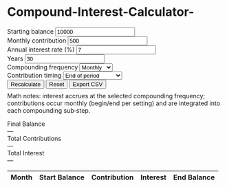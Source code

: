 # Compound-Interest-Calculator-
<div class="app">
  <!-- Controls -->
  <div class="card">
    <div class="row">
      <div>
        <label>Starting balance</label>
        <input id="principal" type="number" min="0" step="0.01" value="10000" />
      </div>
      <div>
        <label>Monthly contribution</label>
        <input id="contrib" type="number" min="0" step="0.01" value="500" />
      </div>
    </div>
    <div class="row">
      <div>
        <label>Annual interest rate (%)</label>
        <input id="rate" type="number" min="0" step="0.01" value="7" />
      </div>
      <div>
        <label>Years</label>
        <input id="years" type="number" min="1" step="1" value="30" />
      </div>
    </div>
    <div class="row">
      <div>
        <label>Compounding frequency</label>
        <select id="compound">
          <option value="12" selected>Monthly</option>
          <option value="365">Daily</option>
          <option value="4">Quarterly</option>
          <option value="1">Annually</option>
        </select>
      </div>
      <div>
        <label>Contribution timing</label>
        <select id="contTiming">
          <option value="end" selected>End of period</option>
          <option value="begin">Beginning of period</option>
        </select>
      </div>
    </div>
    <div class="btnbar">
      <button class="btn primary" id="runBtn">Recalculate</button>
      <button class="btn" id="resetBtn">Reset</button>
      <button class="btn" id="csvBtn">Export CSV</button>
    </div>
    <p class="small muted" style="margin-top:8px">Math notes: interest accrues at the selected compounding frequency; contributions occur monthly (begin/end per setting) and are integrated into each compounding sub‑step.</p>
  </div>

  <!-- Visualization + stats -->
  <div class="card">
    <div class="stats">
      <div class="stat"><div class="label">Final Balance</div><div id="finalBal" class="value">—</div></div>
      <div class="stat"><div class="label">Total Contributions</div><div id="totalContrib" class="value">—</div></div>
      <div class="stat"><div class="label">Total Interest</div><div id="totalInterest" class="value">—</div></div>
    </div>
    <div style="margin-top:12px">
      <canvas id="chart" width="800" height="260" aria-label="Growth chart"></canvas>
    </div>
    <div class="scroller" style="margin-top:12px">
      <table id="schedule">
        <thead>
          <tr>
            <th>Month</th>
            <th>Start Balance</th>
            <th>Contribution</th>
            <th>Interest</th>
            <th>End Balance</th>
          </tr>
        </thead>
        <tbody></tbody>
      </table>
    </div>
  </div>
</div>
